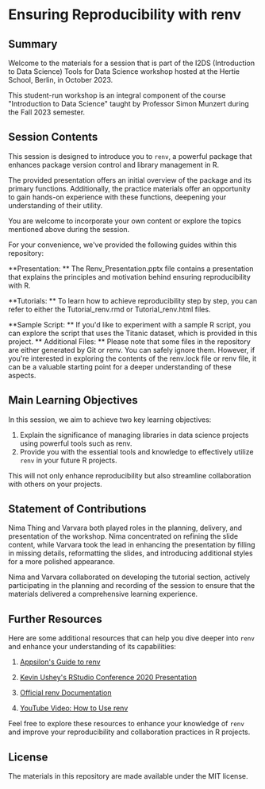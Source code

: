 # Ensuring Reproducibility with renv

## Summary

Welcome to the materials for a session that is part of the I2DS (Introduction to Data Science) Tools for Data Science workshop hosted at the Hertie School, Berlin, in October 2023. 

This student-run workshop is an integral component of the course "Introduction to Data Science" taught by Professor Simon Munzert during the Fall 2023 semester.

## Session Contents

This session is designed to introduce you to `renv`, a powerful package that enhances package version control and library management in R. 

The provided presentation offers an initial overview of the package and its primary functions. Additionally, the practice materials offer an opportunity to gain hands-on experience with these functions, deepening your understanding of their utility. 

You are welcome to incorporate your own content or explore the topics mentioned above during the session.

For your convenience, we've provided the following guides within this repository:

**Presentation: ** The Renv_Presentation.pptx file contains a presentation that explains the principles and motivation behind ensuring reproducibility with R.

**Tutorials: ** To learn how to achieve reproducibility step by step, you can refer to either the Tutorial_renv.rmd or Tutorial_renv.html files.

**Sample Script: ** If you'd like to experiment with a sample R script, you can explore the script that uses the Titanic dataset, which is provided in this project.
**
Additional Files: ** Please note that some files in the repository are either generated by Git or renv. You can safely ignore them. However, if you're interested in exploring the contents of the renv.lock file or renv file, it can be a valuable starting point for a deeper understanding of these aspects.

## Main Learning Objectives

In this session, we aim to achieve two key learning objectives:

1. Explain the significance of managing libraries in data science projects using powerful tools such as renv.
2. Provide you with the essential tools and knowledge to effectively utilize `renv` in your future R projects. 

This will not only enhance reproducibility but also streamline collaboration with others on your projects.

## Statement of Contributions

Nima Thing and Varvara both played roles in the planning, delivery, and presentation of the workshop. Nima concentrated on refining the slide content, while Varvara took the lead in enhancing the presentation by filling in missing details, reformatting the slides, and introducing additional styles for a more polished appearance.

Nima and Varvara collaborated on developing the tutorial section, actively participating in the planning and recording of the session to ensure that the materials delivered a comprehensive learning experience.


## Further Resources

Here are some additional resources that can help you dive deeper into `renv` and enhance your understanding of its capabilities:

1. [Appsilon's Guide to renv](https://appsilon.com/renv-how-to-manage-dependencies-in-r/?fbclid=IwAR3tXsTNdtzImNzVksza1xNb3tW8XAF4HR5DXrqL-PFjgbUb-MUbwRQV1zQ)

2. [Kevin Ushey's RStudio Conference 2020 Presentation](https://kevinushey-2020-rstudio-conf.netlify.app/slides.html#18)

3. [Official renv Documentation](https://rstudio.github.io/renv/)

4. [YouTube Video: How to Use renv](https://www.youtube.com/watch?v=yc7ZB4F_dc0&ab_channel=RiffomonasProject)

Feel free to explore these resources to enhance your knowledge of `renv` and improve your reproducibility and collaboration practices in R projects.

## License

The materials in this repository are made available under the MIT license.
